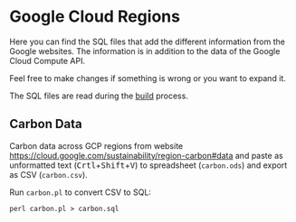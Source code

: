 # Google Cloud Regions

Here you can find the SQL files that add the different information from the Google websites.
The information is in addition to the data of the Google Cloud Compute API.

Feel free to make changes if something is wrong or you want to expand it.

The SQL files are read during the [build](../build/) process.

## Carbon Data

Carbon data across GCP regions from website <https://cloud.google.com/sustainability/region-carbon#data>
and paste as unformatted text (<kbd>Crtl</kbd>+<kbd>Shift</kbd>+<kbd>V</kbd>) to spreadsheet (`carbon.ods`) and export as CSV (`carbon.csv`).

Run `carbon.pl` to convert CSV to SQL:
```shell
perl carbon.pl > carbon.sql
```
